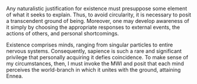 Any naturalistic justification for existence must presuppose some element of what it seeks to explain. Thus, to avoid circularity, it is necessary to posit a transcendent ground of being. Moreover, one may develop awareness of it simply by choosing the appropriate responses to external events, the actions of others, and personal shortcomings.

Existence comprises minds, ranging from singular particles to entire nervous systems. Consequently, sapience is such a rare and significant privilege that personally acquiring it defies coincidence. To make sense of my circumstances, then, I must invoke the MWI and posit that each mind perceives the world-branch in which it unites with the ground, attaining Ennea.
